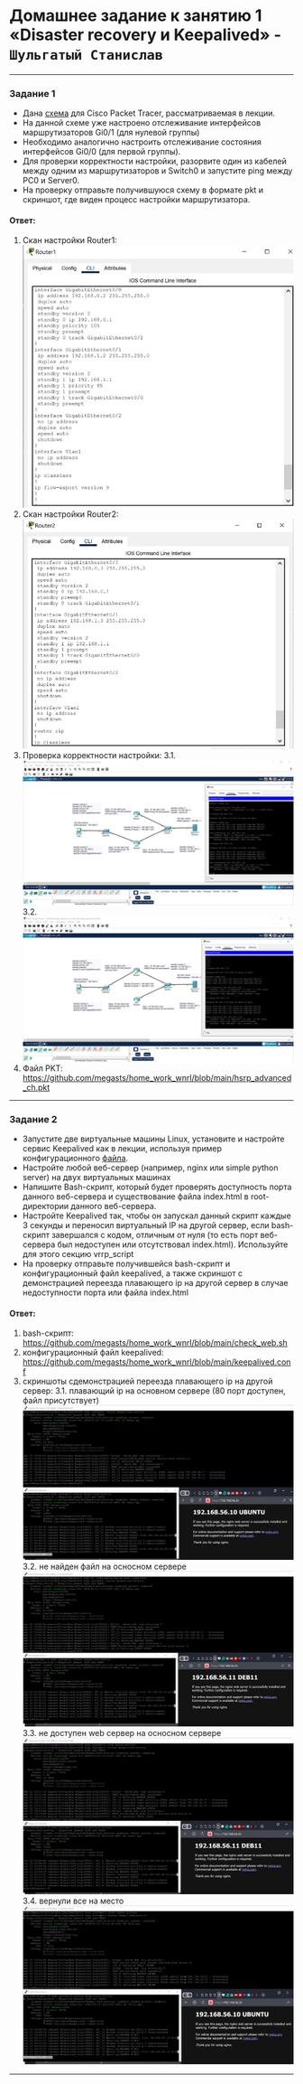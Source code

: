 # Домашнее задание к занятию 1 «Disaster recovery и Keepalived» - `Шульгатый Станислав`


------


### Задание 1
- Дана [схема](1/hsrp_advanced.pkt) для Cisco Packet Tracer, рассматриваемая в лекции.
- На данной схеме уже настроено отслеживание интерфейсов маршрутизаторов Gi0/1 (для нулевой группы)
- Необходимо аналогично настроить отслеживание состояния интерфейсов Gi0/0 (для первой группы).
- Для проверки корректности настройки, разорвите один из кабелей между одним из маршрутизаторов и Switch0 и запустите ping между PC0 и Server0.
- На проверку отправьте получившуюся схему в формате pkt и скриншот, где виден процесс настройки маршрутизатора.

#### Ответ:

1. Скан настройки Router1: ![Disaster_recovery_router_1](https://github.com/megasts/home_work_wnrl/blob/main/img/Disaster_recovery_router_1.png)
2. Скан настройки Router2: ![Disaster_recovery_router_2](https://github.com/megasts/home_work_wnrl/blob/main/img/Disaster_recovery_router_2.png)
3. Проверка корректности настройки:
   3.1. ![Disaster_recovery_check2](https://github.com/megasts/home_work_wnrl/blob/main/img/Disaster_recovery_check2.png)
   3.2. ![Disaster_recovery_check1](https://github.com/megasts/home_work_wnrl/blob/main/img/Disaster_recovery_check1.png)
4. Файл PKT: https://github.com/megasts/home_work_wnrl/blob/main/hsrp_advanced_ch.pkt

------


### Задание 2
- Запустите две виртуальные машины Linux, установите и настройте сервис Keepalived как в лекции, используя пример конфигурационного [файла](1/keepalived-simple.conf).
- Настройте любой веб-сервер (например, nginx или simple python server) на двух виртуальных машинах
- Напишите Bash-скрипт, который будет проверять доступность порта данного веб-сервера и существование файла index.html в root-директории данного веб-сервера.
- Настройте Keepalived так, чтобы он запускал данный скрипт каждые 3 секунды и переносил виртуальный IP на другой сервер, если bash-скрипт завершался с кодом, отличным от нуля (то есть порт веб-сервера был недоступен или отсутствовал index.html). Используйте для этого секцию vrrp_script
- На проверку отправьте получившейся bash-скрипт и конфигурационный файл keepalived, а также скриншот с демонстрацией переезда плавающего ip на другой сервер в случае недоступности порта или файла index.html

#### Ответ:

1. bash-скрипт: https://github.com/megasts/home_work_wnrl/blob/main/check_web.sh
2. конфигурационный файл keepalived: https://github.com/megasts/home_work_wnrl/blob/main/keepalived.conf
3. скриншоты сдемонстрацией переезда плавающего ip на другой сервер:
   3.1. плавающий ip на основном сервере (80 порт доступен, файл присутствует) 
   ![Disaster_recovery_2_standart](https://github.com/megasts/home_work_wnrl/blob/main/img/Disaster_recovery_2_standart.png)
   3.2. не найден файл на осносном сервере
   ![Disaster_recovery_2_not_found_index](https://github.com/megasts/home_work_wnrl/blob/main/img/Disaster_recovery_2_not_found_index.png)
   3.3. не доступен web сервер на осносном сервере
   ![Disaster_recovery_2_web_server_down](https://github.com/megasts/home_work_wnrl/blob/main/img/Disaster_recovery_2_web_server_down.png)
   3.4. вернули все на место
   ![Disaster_recovery_2_return](https://github.com/megasts/home_work_wnrl/blob/main/img/Disaster_recovery_2_return.png)


------


